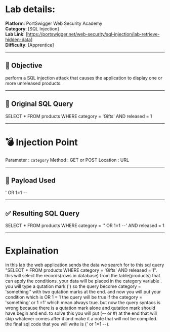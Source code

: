 #  Lab details:

**Platform**: PortSwigger Web Security Academy  
**Category**: [SQL Injection]  
**Lab Link**: [https://portswigger.net/web-security/sql-injection/lab-retrieve-hidden-data]  
**Difficulty**: [Apprentice]

---

## 🎯 Objective

perform a SQL injection attack that causes the application to display one or more unreleased products.

---

## 🧠 Original SQL Query 


SELECT * FROM products WHERE category = 'Gifts' AND released = 1

---

# 💣 Injection Point

Parameter  : `category`
Method     : GET or POST
Location   : URL

---

## 🧪 Payload Used

' OR 1=1 --

---

## ✅ Resulting SQL Query

SELECT * FROM products WHERE category = '' OR 1=1 --' AND released = 1

---

# Explaination
in this lab the web application sends the data we search for to this sql query "SELECT * FROM products WHERE category = 'Gifts' AND released = 1".
this will select the records(rows in database) from the table(products) that can apply the conditions.
your data will be placed in the category variable .
you will type a qutation mark (') so the query become category = 'something'' with two qutation marks at the end.
and now you will put your condition which is OR 1 = 1 the query will be true if the category = 'something' or 1 =1' which mean always true.
but now the query syntacs is wrong because there is a qutation mark alone and qutation mark should have begin and end.
to solve this you will put (-- or #) at the end that will skip whatever comes after it and make it a note that will not be compiled.
the final sql code that you will write is (' or 1=1 --).

